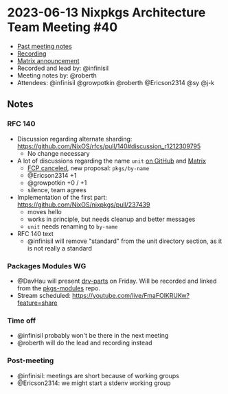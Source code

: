 # 2023-06-13 Nixpkgs Architecture Team Meeting #40
- [Past meeting notes](https://github.com/nixpkgs-architecture/meetings)
- [Recording](https://youtube.com/live/4SEW_AgWFXw)
- [Matrix announcement](https://matrix.to/#/!djTaTBQyWEPRQxrPTb:nixos.org/$ZHjtomoj9vcYPCwp0whYugCTPgdysuUYHt4Z-AYNH9w?via=nixos.org&via=matrix.org&via=nixos.dev)
- Recorded and lead by: @infinisil
- Meeting notes by: @roberth
- Attendees: @infinisil @growpotkin @roberth @Ericson2314 @sy @j-k

## Notes

### RFC 140
- Discussion regarding alternate sharding: https://github.com/NixOS/rfcs/pull/140#discussion_r1212309795
  - No change necessary
- A lot of discussions regarding the name `unit` [on GitHub](https://github.com/NixOS/rfcs/pull/140#issuecomment-1584576384) and [Matrix](https://matrix.to/#/!djTaTBQyWEPRQxrPTb:nixos.org/$tyv_8aYgp_unFZfXVgjMjLptdr2MjVqxST-sSmEvdcU?via=nixos.org&via=matrix.org&via=nixos.dev)
  - [FCP canceled](https://github.com/NixOS/rfcs/pull/140#issuecomment-1585081066), new proposal: `pkgs/by-name`
  - @Ericson2314 +1
  - @growpotkin +0 / +1
  - silence, team agrees
- Implementation of the first part: https://github.com/NixOS/nixpkgs/pull/237439
  - moves hello
  - works in principle, but needs cleanup and better messages
  - `unit` needs renaming to `by-name`
- RFC 140 text
  - @infinisil will remove "standard" from the unit directory section, as it is not really a standard

### Packages Modules WG

- @DavHau will present [drv-parts](https://github.com/DavHau/drv-parts) on Friday. Will be recorded and linked from the [pkgs-modules](https://github.com/nixpkgs-architecture/pkgs-modules) repo.
- Stream scheduled: https://youtube.com/live/FmaFOlKRUKw?feature=share

### Time off

- @infinisil probably won't be there in the next meeting
- @roberth will do the lead and recording instead

### Post-meeting

- @infinisil: meetings are short because of working groups
- @Ericson2314: we might start a stdenv working group

